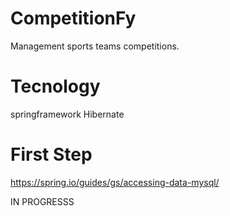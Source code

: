 # CompetitionFy
Management sports teams competitions.

Tecnology
==========
springframework
Hibernate

First Step
==========
https://spring.io/guides/gs/accessing-data-mysql/

IN PROGRESSS


